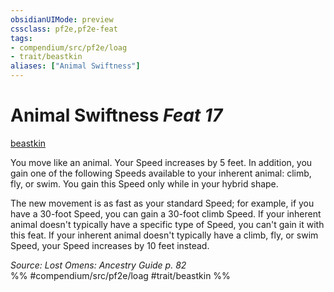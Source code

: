 ```yaml
---
obsidianUIMode: preview
cssclass: pf2e,pf2e-feat
tags:
- compendium/src/pf2e/loag
- trait/beastkin
aliases: ["Animal Swiftness"]
---
```

# Animal Swiftness  *Feat 17*  
[beastkin](beastkin-loag.md "Beastkin Ancestry & Heritage Trait")  


You move like an animal. Your Speed increases by 5 feet. In addition, you gain one of the following Speeds available to your inherent animal: climb, fly, or swim. You gain this Speed only while in your hybrid shape.

The new movement is as fast as your standard Speed; for example, if you have a 30-foot Speed, you can gain a 30-foot climb Speed. If your inherent animal doesn't typically have a specific type of Speed, you can't gain it with this feat. If your inherent animal doesn't typically have a climb, fly, or swim Speed, your Speed increases by 10 feet instead.

*Source: Lost Omens: Ancestry Guide p. 82*  
%% #compendium/src/pf2e/loag #trait/beastkin %%